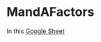 # MandAFactors

In this [Google Sheet](https://docs.google.com/spreadsheets/d/1tnoxW3zvyKx8K6P_idbGs0jm9eoI5MqoERYXHPjFqyQ/edit?usp=sharing)
